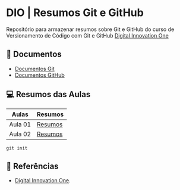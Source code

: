 # DIO | Resumos Git e GitHub

Repositório para armazenar resumos sobre Git e GitHub do curso de Versionamento de Código com Git e GitHub [Digital Innovation One](https://github.com/WNeto23)

## 📖 Documentos
- [Documentos Git](https://git-scm.com/doc)
- [Documentos GitHub](http://docs.github.com/)

## 💻 Resumos das Aulas

| Aulas | Resumos |
|-------|---------|
| Aula 01 |[Resumos]()|
| Aula 02 |[Resumos]()|

```
git init
```

## 🔎 Referências
- [Digital Innovation One]().